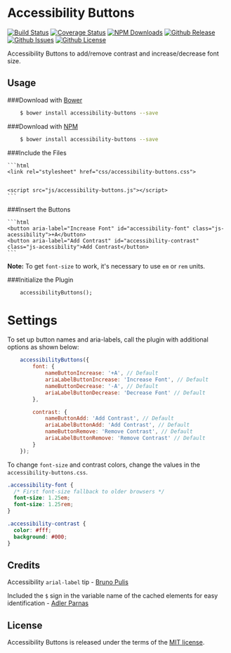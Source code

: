 # Accessibility Buttons

[![Build Status](https://travis-ci.org/tiagoporto/accessibility-buttons.svg)](https://travis-ci.org/tiagoporto/accessibility-buttons)
[![Coverage Status](https://img.shields.io/coveralls/tiagoporto/accessibility-buttons.svg)](https://coveralls.io/github/tiagoporto/accessibility-buttons)
[![NPM Downloads](https://img.shields.io/npm/dt/accessibility-buttons.svg)](https://www.npmjs.com/package/accessibility-buttons)
[![Github Release](https://img.shields.io/github/release/tiagoporto/accessibility-buttons.svg)](https://github.com/tiagoporto/accessibility-buttons/releases)
[![Github Issues](https://img.shields.io/github/issues/tiagoporto/accessibility-buttons.svg)](https://github.com/tiagoporto/accessibility-buttons/issues)
[![Github License](https://img.shields.io/github/license/tiagoporto/accessibility-buttons.svg)](https://raw.githubusercontent.com/tiagoporto/accessibility-buttons/master/LICENSE.md)

Accessibility Buttons to add/remove contrast and increase/decrease font size.


## Usage

###Download with [Bower](http://bower.io/)

```sh
	$ bower install accessibility-buttons --save
```

###Download with [NPM](https://www.npmjs.com/)

```sh
	$ bower install accessibility-buttons --save
```

###Include the Files

	```html
	<link rel="stylesheet" href="css/accessibility-buttons.css">


	<script src="js/accessibility-buttons.js"></script>
	```


###Insert the Buttons

	```html
	<button aria-label="Increase Font" id="accessibility-font" class="js-acessibility">+A</button>
	<button aria-label="Add Contrast" id="accessibility-contrast" class="js-acessibility">Add Contrast</button>
	```

**Note:** To get `font-size` to work, it's necessary to use `em` or `rem` units.


###Initialize the Plugin

```
	accessibilityButtons();
```

# Settings

To set up button names and aria-labels, call the plugin with additional options as shown below:

```javascript
	accessibilityButtons({
		font: {
			nameButtonIncrease: '+A', // Default
			ariaLabelButtonIncrease: 'Increase Font', // Default
			nameButtonDecrease: '-A', // Default
			ariaLabelButtonDecrease: 'Decrease Font' // Default
		},

		contrast: {
			nameButtonAdd: 'Add Contrast', // Default
			ariaLabelButtonAdd: 'Add Contrast', // Default
			nameButtonRemove: 'Remove Contrast', // Default
			ariaLabelButtonRemove: 'Remove Contrast' // Default
		}
	});
```

To change `font-size` and contrast colors, change the values in the `accessibility-buttons.css`.

```css
.accessibility-font {
  /* First font-size fallback to older browsers */
  font-size: 1.25em;
  font-size: 1.25rem;
}

.accessibility-contrast {
  color: #fff;
  background: #000;
}
```


## Credits

Accessibility `arial-label` tip - [Bruno Pulis](https://github.com/brunopulis)

Included the `$` sign in the variable name of the cached elements for easy identification  - [Adler Parnas](https://github.com/adlerparnas)

## License

Accessibility Buttons is released under the terms of the [MIT license](https://github.com/tiagoporto/accessibility-buttons/blob/master/LICENSE.md).
